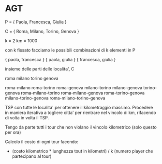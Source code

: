 # AGT

P = { Paola, Francesca, Giulia }

C = { Roma, Milano, Torino, Genova }

k  = 2
km = 1000

con k fissato facciamo le possibili combinazioni di k elementi in P

{ paola, francesca }
{ paola, giulia }
{ francesca, giulia }

insieme delle parti delle localita', C

roma
milano 
torino
genova

roma-milano
roma-torino
roma-genova
milano-torino
milano-genova
torino-genova
roma-milano-torino 
roma-milano-genova
roma-torino-genova
milano-torino-genova
roma-milano-torino-genova

TSP con tutte le localita' per ottenere il kilometraggio massimo.
Procedere in maniera iterativa a togliere citta' per rientrare nel vincolo di km, rifacendo di volta in volta il TSP.

Tengo da parte tutti i tour che non violano il vincolo kilometrico (solo questo per ora)

Calcolo il costo di ogni tour facendo:
- (costo kilometrico * lunghezza tout in kilometri) / k (numero player che partecipano al tour)


